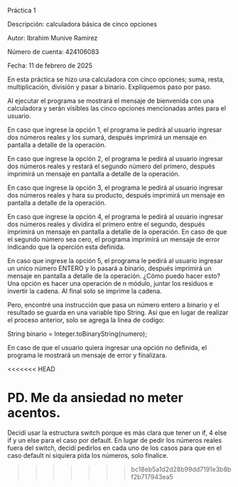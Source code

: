 Práctica 1

Descripción: calculadora básica de cinco opciones

Autor: Ibrahim Munive Ramírez

Número de cuenta: 424106083

Fecha: 11 de febrero de 2025

En esta práctica se hizo una calculadora con cinco opciones; suma, resta, multiplicación, división y pasar a binario.
Expliquemos paso por paso. 


Al ejecutar el programa se mostrará el mensaje de bienvenida con una calculadora y serán visibles las cinco opciones 
mencionadas antes para el usuario. 

En caso que ingrese la opción 1, el programa le pedirá al usuario ingresar dos números reales y los sumará, después
imprimirá un mensaje en pantalla a detalle de la operación.

En caso que ingrese la opción 2, el programa le pedirá al usuario ingresar dos números reales y restará el segundo número
del primero, después imprimirá un mensaje en pantalla a detalle de la operación.

En caso que ingrese la opción 3, el programa le pedirá al usuario ingresar dos números reales y hara su producto, después
imprimirá un mensaje en pantalla a detalle de la operación.

En caso que ingrese la opción 4, el programa le pedirá al usuario ingresar dos números reales y dividira el primero entre
el segundo, después imprimirá un mensaje en pantalla a detalle de la operación. En caso de que el segundo número sea cero,
el programa imprimirá un mensaje de error indicando que la operción esta definida.  

En caso que ingrese la opción 5, el programa le pedirá al usuario ingresar un unico número ENTERO y lo pasará a binario,
después imprimirá un mensaje en pantalla a detalle de la operación. ¿Cómo puedo hacer esto? Una opción es hacer una operación 
de n módulo, juntar los residuos e invertir la cadena. Al final solo se imprime la cadena.

Pero, encontré una instrucción que pasa un número entero a binario y el resultado se guarda en una
variable tipo String. Así que en lugar de realizar el proceso anterior, solo se agrega la linea de codigo: 

String binario = Integer.toBinaryString(numero); 


En caso de que el usuario quiera ingresar una opción no definida, el programa le mostrará un mensaje de error y finalizara. 

<<<<<<< HEAD

PD. Me da ansiedad no meter acentos.
=======
Decidí usar la estructura switch porque es más clara que tener un if, 4 else if y un else para el caso por default.
En lugar de pedir los números reales fuera del switch, decidí pedirlos en cada uno de los casos para que en el caso default 
ni siquiera pida los números, solo finalice.
>>>>>>> bc18eb5a1d2d28b99dd7191e3b8bf2b717943ea5
